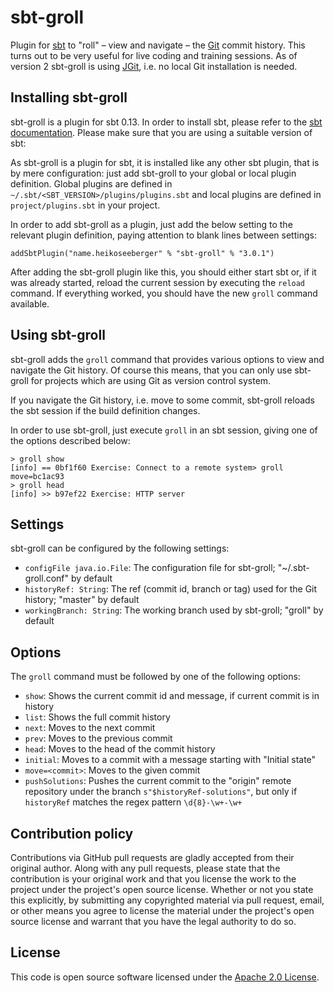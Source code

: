 # sbt-groll #

Plugin for [sbt](http://www.scala-sbt.org) to "roll" – view and navigate – the [Git](http://git-scm.com/) commit history. This turns out to be very useful for live coding and training sessions. As of version 2 sbt-groll is using [JGit](http://www.eclipse.org/jgit/), i.e. no local Git installation is needed.

## Installing sbt-groll ##

sbt-groll is a plugin for sbt 0.13. In order to install sbt, please refer to the [sbt documentation](http://www.scala-sbt.org/release/docs/Getting-Started/Setup.html). Please make sure that you are using a suitable version of sbt:

As sbt-groll is a plugin for sbt, it is installed like any other sbt plugin, that is by mere configuration: just add sbt-groll to your global or local plugin definition. Global plugins are defined in `~/.sbt/<SBT_VERSION>/plugins/plugins.sbt` and local plugins are defined in `project/plugins.sbt` in your project.

In order to add sbt-groll as a plugin, just add the below setting to the relevant plugin definition, paying attention to blank lines between settings:

```
addSbtPlugin("name.heikoseeberger" % "sbt-groll" % "3.0.1")
```

After adding the sbt-groll plugin like this, you should either start sbt or, if it was already started, reload the current session by executing the `reload` command. If everything worked, you should have the new `groll` command available.

## Using sbt-groll ##

sbt-groll adds the `groll` command that provides various options to view and navigate the Git history. Of course this means, that you can only use sbt-groll for projects which are using Git as version control system.

If you navigate the Git history, i.e. move to some commit, sbt-groll reloads the sbt session if the build definition changes.

In order to use sbt-groll, just execute `groll` in an sbt session, giving one of the options described below:

```
> groll show
[info] == 0bf1f60 Exercise: Connect to a remote system> groll move=bc1ac93
> groll head
[info] >> b97ef22 Exercise: HTTP server
```

## Settings ##

sbt-groll can be configured by the following settings:

- `configFile java.io.File`: The configuration file for sbt-groll; "~/.sbt-groll.conf" by default
- `historyRef: String`: The ref (commit id, branch or tag) used for the Git history; "master" by default
- `workingBranch: String`: The working branch used by sbt-groll; "groll" by default

## Options ##

The `groll` command must be followed by one of the following options:

- `show`: Shows the current commit id and message, if current commit is in history
- `list`: Shows the full commit history
- `next`: Moves to the next commit
- `prev`: Moves to the previous commit
- `head`: Moves to the head of the commit history
- `initial`: Moves to a commit with a message starting with "Initial state"
- `move=<commit>`: Moves to the given commit
- `pushSolutions`: Pushes the current commit to the "origin" remote repository under the branch `s"$historyRef-solutions"`, but only if `historyRef` matches the regex pattern `\d{8}-\w+-\w+`

## Contribution policy ##

Contributions via GitHub pull requests are gladly accepted from their original author. Along with any pull requests, please state that the contribution is your original work and that you license the work to the project under the project's open source license. Whether or not you state this explicitly, by submitting any copyrighted material via pull request, email, or other means you agree to license the material under the project's open source license and warrant that you have the legal authority to do so.

## License ##

This code is open source software licensed under the [Apache 2.0 License]("http://www.apache.org/licenses/LICENSE-2.0.html").
